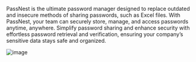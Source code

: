PassNest is the ultimate password manager designed to replace outdated and insecure methods of sharing passwords, such as Excel files. With PassNest, your team can securely store, manage, and access passwords anytime, anywhere. Simplify password sharing and enhance security with effortless password retrieval and verification, ensuring your company’s sensitive data stays safe and organized.

![image](https://github.com/user-attachments/assets/f8075bef-75d7-407b-aeb2-a98c46dc7490)
